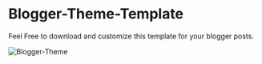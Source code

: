 # Blogger-Theme-Template

Feel Free to download and customize this template for your blogger posts.

![Blogger-Theme](https://github.com/user-attachments/assets/0cb6573b-352c-4e93-a87c-f257c0f4ac9c)

